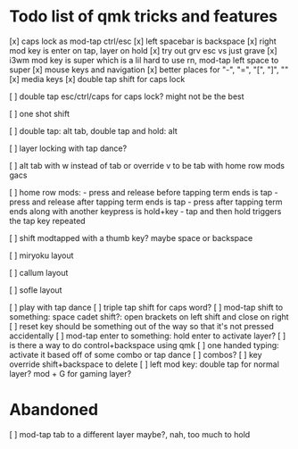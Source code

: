# Todo list of qmk tricks and features
[x] caps lock as mod-tap ctrl/esc
[x] left spacebar is backspace
[x] right mod key is enter on tap, layer on hold
[x] try out grv esc vs just grave
[x] i3wm mod key is super which is a lil hard to use rn, mod-tap left space to super
[x] mouse keys and navigation
[x] better places for "-", "=", "[", "]", "\"
[x] media keys
[x] double tap shift for caps lock

[ ] double tap esc/ctrl/caps for caps lock? might not be the best

[ ] one shot shift

[ ] double tap: alt tab, double tap and hold: alt

[ ] layer locking with tap dance?

[ ] alt tab with w instead of tab or override v to be tab with home row mods gacs

[ ] home row mods: 
    - press and release before tapping term ends is tap
    - press and release after tapping term ends is tap
    - press after tapping term ends along with another keypress is hold+key
    - tap and then hold triggers the tap key repeated

[ ] shift modtapped with a thumb key? maybe space or backspace

[ ] miryoku layout

[ ] callum layout

[ ] sofle layout

[ ] play with tap dance
[ ] triple tap shift for caps word?
[ ] mod-tap shift to something: space cadet shift?: open brackets on left shift and close on right
[ ] reset key should be something out of the way so that it's not pressed accidentally
[ ] mod-tap enter to something: hold enter to activate layer?
[ ] is there a way to do control+backspace using qmk
[ ] one handed typing: activate it based off of some combo or tap dance
[ ] combos?
[ ] key override shift+backspace to delete
[ ] left mod key: double tap for normal layer? mod + G for gaming layer?

# Abandoned
[ ] mod-tap tab to a different layer maybe?, nah, too much to hold
